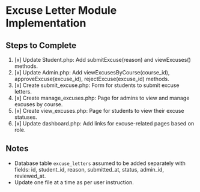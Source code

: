 # Excuse Letter Module Implementation

## Steps to Complete

1. [x] Update Student.php: Add submitExcuse(reason) and viewExcuses() methods.
2. [x] Update Admin.php: Add viewExcusesByCourse(course_id), approveExcuse(excuse_id), rejectExcuse(excuse_id) methods.
3. [x] Create submit_excuse.php: Form for students to submit excuse letters.
4. [x] Create manage_excuses.php: Page for admins to view and manage excuses by course.
5. [x] Create view_excuses.php: Page for students to view their excuse statuses.
6. [x] Update dashboard.php: Add links for excuse-related pages based on role.

## Notes
- Database table `excuse_letters` assumed to be added separately with fields: id, student_id, reason, submitted_at, status, admin_id, reviewed_at.
- Update one file at a time as per user instruction.
